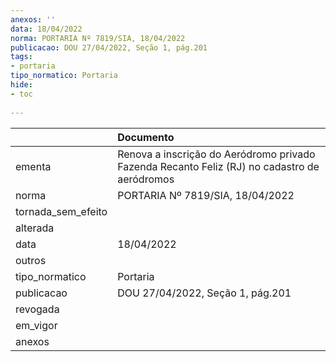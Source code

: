```yaml
---
anexos: ''
data: 18/04/2022
norma: PORTARIA Nº 7819/SIA, 18/04/2022
publicacao: DOU 27/04/2022, Seção 1, pág.201
tags:
- portaria
tipo_normatico: Portaria
hide: 
- toc 
 
---
```


|                    | Documento                                                                                    |
|:-------------------|:---------------------------------------------------------------------------------------------|
| ementa             | Renova a inscrição do Aeródromo privado Fazenda Recanto Feliz (RJ) no cadastro de aeródromos |
| norma              | PORTARIA Nº 7819/SIA, 18/04/2022                                                             |
| tornada_sem_efeito |                                                                                              |
| alterada           |                                                                                              |
| data               | 18/04/2022                                                                                   |
| outros             |                                                                                              |
| tipo_normatico     | Portaria                                                                                     |
| publicacao         | DOU 27/04/2022, Seção 1, pág.201                                                             |
| revogada           |                                                                                              |
| em_vigor           |                                                                                              |
| anexos             |                                                                                              |